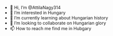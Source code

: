 - 👋 Hi, I’m @AttilaNagy314
- 👀 I’m interested in Hungary
- 🌱 I’m currently learning about Hungarian history
- 💞️ I’m looking to collaborate on Hungarian glory
- 📫 How to reach me find me in Hubgary

<!---
AttilaNagy314/AttilaNagy314 is a ✨ special ✨ repository because its `README.md` (this file) appears on your GitHub profile.
You can click the Preview link to take a look at your changes.
--->
